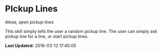 # PIckup Lines
*Alexa, open pickup lines*

This skill simply tells the user a random  pickup line. The user can simply ask pickup line for a line, or start pickup lines.

**Last Updated:** 2016-03-12 17:45:05